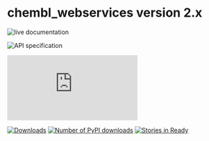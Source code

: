 chembl_webservices version 2.x
======

![live documentation](https://www.ebi.ac.uk/chembl/api/data/docs)

![API specification](https://www.ebi.ac.uk/chembl/ws)

![Introductory blog post](http://chembl.blogspot.co.uk/2015/02/using-new-chembl-web-services.html)

[![Downloads](https://pypip.in/v/chembl_webservices/badge.png)](https://pypi.python.org/pypi/chembl_webservices)
[![Number of PyPI downloads](https://pypip.in/d/chembl_webservices/badge.png)](https://crate.io/packages/chembl_webservices/)
[![Stories in Ready](https://badge.waffle.io/chembl/chembl_webservices_2.png?label=ready&title=Ready)](https://waffle.io/chembl/chembl_webservices_2)
